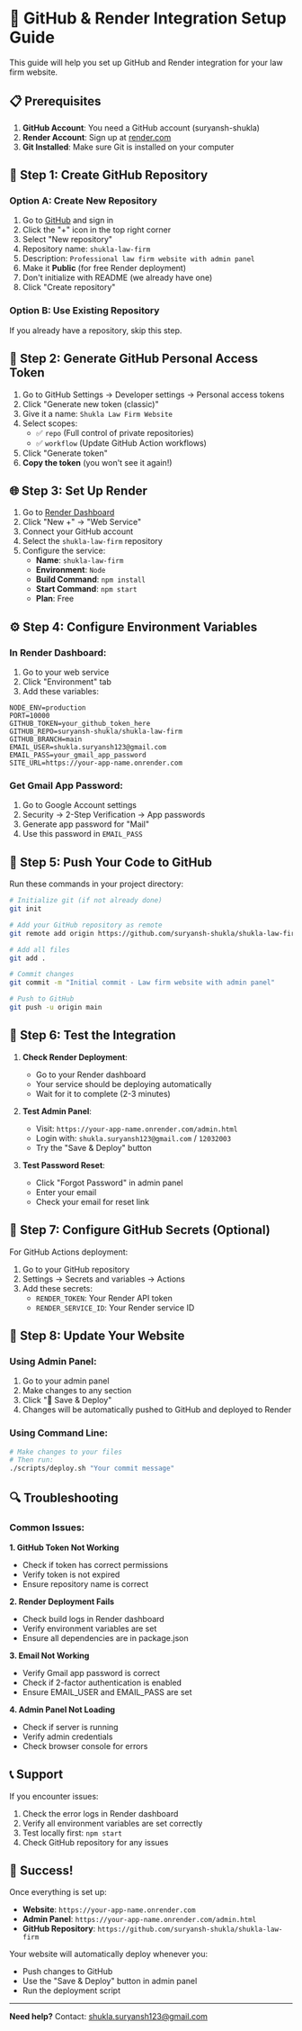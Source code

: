 # 🔗 GitHub & Render Integration Setup Guide

This guide will help you set up GitHub and Render integration for your law firm website.

## 📋 Prerequisites

1. **GitHub Account**: You need a GitHub account (suryansh-shukla)
2. **Render Account**: Sign up at [render.com](https://render.com)
3. **Git Installed**: Make sure Git is installed on your computer

## 🚀 Step 1: Create GitHub Repository

### Option A: Create New Repository
1. Go to [GitHub](https://github.com) and sign in
2. Click the "+" icon in the top right corner
3. Select "New repository"
4. Repository name: `shukla-law-firm`
5. Description: `Professional law firm website with admin panel`
6. Make it **Public** (for free Render deployment)
7. Don't initialize with README (we already have one)
8. Click "Create repository"

### Option B: Use Existing Repository
If you already have a repository, skip this step.

## 🔑 Step 2: Generate GitHub Personal Access Token

1. Go to GitHub Settings → Developer settings → Personal access tokens
2. Click "Generate new token (classic)"
3. Give it a name: `Shukla Law Firm Website`
4. Select scopes:
   - ✅ `repo` (Full control of private repositories)
   - ✅ `workflow` (Update GitHub Action workflows)
5. Click "Generate token"
6. **Copy the token** (you won't see it again!)

## 🌐 Step 3: Set Up Render

1. Go to [Render Dashboard](https://dashboard.render.com)
2. Click "New +" → "Web Service"
3. Connect your GitHub account
4. Select the `shukla-law-firm` repository
5. Configure the service:
   - **Name**: `shukla-law-firm`
   - **Environment**: `Node`
   - **Build Command**: `npm install`
   - **Start Command**: `npm start`
   - **Plan**: Free

## ⚙️ Step 4: Configure Environment Variables

### In Render Dashboard:
1. Go to your web service
2. Click "Environment" tab
3. Add these variables:

```
NODE_ENV=production
PORT=10000
GITHUB_TOKEN=your_github_token_here
GITHUB_REPO=suryansh-shukla/shukla-law-firm
GITHUB_BRANCH=main
EMAIL_USER=shukla.suryansh123@gmail.com
EMAIL_PASS=your_gmail_app_password
SITE_URL=https://your-app-name.onrender.com
```

### Get Gmail App Password:
1. Go to Google Account settings
2. Security → 2-Step Verification → App passwords
3. Generate app password for "Mail"
4. Use this password in `EMAIL_PASS`

## 🔄 Step 5: Push Your Code to GitHub

Run these commands in your project directory:

```bash
# Initialize git (if not already done)
git init

# Add your GitHub repository as remote
git remote add origin https://github.com/suryansh-shukla/shukla-law-firm.git

# Add all files
git add .

# Commit changes
git commit -m "Initial commit - Law firm website with admin panel"

# Push to GitHub
git push -u origin main
```

## 🎯 Step 6: Test the Integration

1. **Check Render Deployment**:
   - Go to your Render dashboard
   - Your service should be deploying automatically
   - Wait for it to complete (2-3 minutes)

2. **Test Admin Panel**:
   - Visit: `https://your-app-name.onrender.com/admin.html`
   - Login with: `shukla.suryansh123@gmail.com` / `12032003`
   - Try the "Save & Deploy" button

3. **Test Password Reset**:
   - Click "Forgot Password" in admin panel
   - Enter your email
   - Check your email for reset link

## 🔧 Step 7: Configure GitHub Secrets (Optional)

For GitHub Actions deployment:

1. Go to your GitHub repository
2. Settings → Secrets and variables → Actions
3. Add these secrets:
   - `RENDER_TOKEN`: Your Render API token
   - `RENDER_SERVICE_ID`: Your Render service ID

## 📱 Step 8: Update Your Website

### Using Admin Panel:
1. Go to your admin panel
2. Make changes to any section
3. Click "🚀 Save & Deploy"
4. Changes will be automatically pushed to GitHub and deployed to Render

### Using Command Line:
```bash
# Make changes to your files
# Then run:
./scripts/deploy.sh "Your commit message"
```

## 🔍 Troubleshooting

### Common Issues:

**1. GitHub Token Not Working**
- Check if token has correct permissions
- Verify token is not expired
- Ensure repository name is correct

**2. Render Deployment Fails**
- Check build logs in Render dashboard
- Verify environment variables are set
- Ensure all dependencies are in package.json

**3. Email Not Working**
- Verify Gmail app password is correct
- Check if 2-factor authentication is enabled
- Ensure EMAIL_USER and EMAIL_PASS are set

**4. Admin Panel Not Loading**
- Check if server is running
- Verify admin credentials
- Check browser console for errors

## 📞 Support

If you encounter issues:

1. Check the error logs in Render dashboard
2. Verify all environment variables are set correctly
3. Test locally first: `npm start`
4. Check GitHub repository for any issues

## 🎉 Success!

Once everything is set up:

- **Website**: `https://your-app-name.onrender.com`
- **Admin Panel**: `https://your-app-name.onrender.com/admin.html`
- **GitHub Repository**: `https://github.com/suryansh-shukla/shukla-law-firm`

Your website will automatically deploy whenever you:
- Push changes to GitHub
- Use the "Save & Deploy" button in admin panel
- Run the deployment script

---

**Need help?** Contact: shukla.suryansh123@gmail.com
